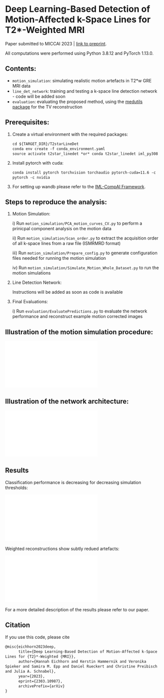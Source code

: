 # Deep Learning-Based Detection of Motion-Affected k-Space Lines for T2*-Weighted MRI

Paper submitted to MICCAI 2023 | [link to preprint](https://arxiv.org/abs/2303.10987).


All computations were performed using Python 3.8.12 and PyTorch 1.13.0.


## Contents:

- `motion_simulation`: simulating realistic motion artefacts in T2*w GRE MRI data
- `line_det_network`: training and testing a k-space line detection network - code will be added soon
- `evaluation`: evaluating the proposed method, using the [medutils package](https://github.com/khammernik/medutils) for the TV reconstruction


## Prerequisites:

1. Create a virtual environment with the required packages:
    ```
    cd ${TARGET_DIR}/T2starLineDet
    conda env create -f conda_environment.yaml
    source activate t2star_linedet *or* conda t2star_linedet iml_py308
    ```

2. Install pytorch with cuda:
    ```
    conda install pytorch torchvision torchaudio pytorch-cuda=11.6 -c pytorch -c nvidia
    ```

3. For setting up wandb please refer to the [IML-CompAI Framework](https://).


## Steps to reproduce the analysis:

1)  Motion Simulation:

    i) Run `motion_simulation/PCA_motion_curves_CV.py` to perform a prinicpal component analysis on the motion data

    ii)  Run `motion_simulation/Scan_order.py` to extract the acquisition order of all k-space lines from a raw file (ISMRMRD format)
    
    iii) Run `motion_simulation/Prepare_config.py` to generate configuration files needed for running the motion simulation

    iv)  Run `motion_simulation/Simulate_Motion_Whole_Dataset.py` to run the motion simulations

2) Line Detection Network:

    Instructions will be added as soon as code is available

3) Final Evaluations:

    i) Run `evaluation/EvaluatePredictions.py` to evaluate the network performance and reconstruct example motion corrected images



## Illustration of the motion simulation procedure:
![Simulation_overview](/visualisation_architecture.pdf?raw=true "Overview of motion simulation")


## Illustration of the network architecture:
![Architecture_overview](/visualisation_motion_simulation.pdf?raw=true "Architecture of k-space line detection network")


## Results
Classification performance is decreasing for decreasing simulation thresholds:

![Results_performance](/results_performance_diff_thr.pdf?raw=true "Test accuracy, rates of non-detected (ND) and wrongly-detected (WD) lines for varying thresholds in the motion simulation of train and test data.")

Weighted reconstructions show subtly redued artefacts:

![Results_example_recons](/results_example_recons.pdf?raw=true "Demonstration of weighted reconstructions with TV regularisation for simulated data with very mild and slightly stronger motion (top/bottom row, mean displacement during whole scan: 0.50/0.89 mm).")

For a more detailed description of the results please refer to our paper.


## Citation
If you use this code, please cite

```
@misc{eichhorn2023deep,
      title={Deep Learning-Based Detection of Motion-Affected k-Space Lines for {T2}*-Weighted {MRI}}, 
      author={Hannah Eichhorn and Kerstin Hammernik and Veronika Spieker and Samira M. Epp and Daniel Rueckert and Christine Preibisch and Julia A. Schnabel},
      year={2023},
      eprint={2303.10987},
      archivePrefix={arXiv}
}
```